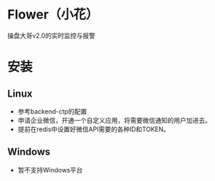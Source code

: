 Flower（小花）
=============


操盘大哥v2.0的实时监控与报警

安装
===

Linux
-----

* 参考backend-ctp的配置
* 申请企业微信，开通一个自定义应用，将需要微信通知的用户加进去。
* 提前在redis中设置好微信API需要的各种ID和TOKEN。

Windows
-------
* 暂不支持Windows平台
